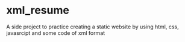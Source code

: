 # xml_resume
A side project to practice creating a static website by using html, css, javasrcipt and some code of xml format
